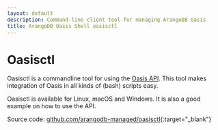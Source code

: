```yaml
---
layout: default
description: Command-line client tool for managing ArangoDB Oasis
title: ArangoDB Oasis Shell oasisctl
---
```

# Oasisctl

Oasisctl is a commandline tool for using the [Oasis API](api.html).
This tool makes integration of Oasis in all kinds of (bash) scripts easy.

Oasisctl is available for Linux, macOS and Windows. It is also a good example
on how to use the API.

Source code:
[github.com/arangodb-managed/oasisctl](https://github.com/arangodb-managed/oasisctl/){:target="_blank"}
